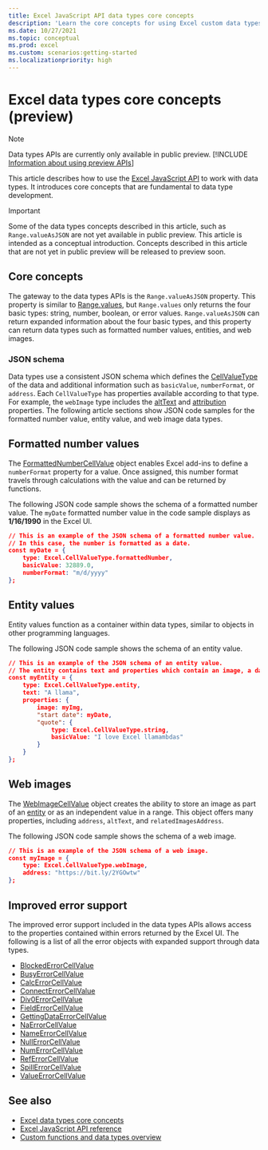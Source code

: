 ```yaml
---
title: Excel JavaScript API data types core concepts
description: 'Learn the core concepts for using Excel custom data types in your Office Add-in.'
ms.date: 10/27/2021
ms.topic: conceptual
ms.prod: excel
ms.custom: scenarios:getting-started
ms.localizationpriority: high
---
```


# Excel data types core concepts (preview)

> [!NOTE]
> Data types APIs are currently only available in public preview. [!INCLUDE [Information about using preview APIs](../includes/using-excel-preview-apis.md)]
> 

This article describes how to use the [Excel JavaScript API](../reference/overview/excel-add-ins-reference-overview.md) to work with data types. It introduces core concepts that are fundamental to data type development.

> [!IMPORTANT]
> Some of the data types concepts described in this article, such as `Range.valueAsJSON` are not yet available in public preview. This article is intended as a conceptual introduction. Concepts described in this article that are not yet in public preview will be released to preview soon.

## Core concepts

The gateway to the data types APIs is the `Range.valueAsJSON` property. This property is similar to [Range.values](/javascript/api/excel/excel.range#values), but `Range.values` only returns the four basic types: string, number, boolean, or error values. `Range.valueAsJSON` can return expanded information about the four basic types, and this property can return data types such as formatted number values, entities, and web images.

### JSON schema

Data types use a consistent JSON schema which defines the [CellValueType](/javascript/api/excel/excel.cellvaluetype) of the data and additional information such as `basicValue`, `numberFormat`, or `address`. Each `CellValueType` has properties available according to that type. For example, the `webImage` type includes the [altText](/javascript/api/excel/excel.webimagecellvalue#altText) and [attribution](/javascript/api/excel/excel.webimagecellvalue#attribution) properties. The following article sections show JSON code samples for the formatted number value, entity value, and web image data types.

## Formatted number values

The [FormattedNumberCellValue](/javascript/api/excel/excel.formattednumbercellvalue) object enables Excel add-ins to define a `numberFormat` property for a value. Once assigned, this number format travels through calculations with the value and can be returned by functions.

The following JSON code sample shows the schema of a formatted number value. The `myDate` formatted number value in the code sample displays as **1/16/1990** in the Excel UI.

```json
// This is an example of the JSON schema of a formatted number value.
// In this case, the number is formatted as a date.
const myDate = {
    type: Excel.CellValueType.formattedNumber,
    basicValue: 32889.0,
    numberFormat: "m/d/yyyy"
};
```

## Entity values

Entity values function as a container within data types, similar to objects in other programming languages.

The following JSON code sample shows the schema of an entity value.

```json
// This is an example of the JSON schema of an entity value.
// The entity contains text and properties which contain an image, a date, and another text value.
const myEntity = {
    type: Excel.CellValueType.entity,
    text: "A llama",
    properties: {
        image: myImg,
        "start date": myDate,
        "quote": {
            type: Excel.CellValueType.string,
            basicValue: "I love Excel llamambdas"
        }
    }
};
```

## Web images

The [WebImageCellValue](/javascript/api/excel/excel.webimagecellvalue) object creates the ability to store an image as part of an [entity](#entity-values) or as an independent value in a range. This object offers many properties, including `address`, `altText`, and `relatedImagesAddress`.

The following JSON code sample shows the schema of a web image.

```json
// This is an example of the JSON schema of a web image.
const myImage = {
    type: Excel.CellValueType.webImage,
    address: "https://bit.ly/2YGOwtw"
};
```

## Improved error support

The improved error support included in the data types APIs allows access to the properties contained within errors returned by the Excel UI. The following is a list of all the error objects with expanded support through data types.

- [BlockedErrorCellValue](/javascript/api/excel/excel.blockederrorcellvalue)
- [BusyErrorCellValue](/javascript/api/excel/excel.busyerrorcellvalue)
- [CalcErrorCellValue](/javascript/api/excel/excel.calcerrorcellvalue)
- [ConnectErrorCellValue](/javascript/api/excel/excel.connecterrorcellvalue)
- [Div0ErrorCellValue](/javascript/api/excel/excel.div0errorcellvalue)
- [FieldErrorCellValue](/javascript/api/excel/excel.fielderrorcellvalue)
- [GettingDataErrorCellValue](/javascript/api/excel/excel.gettingdataerrorcellvalue)
- [NaErrorCellValue](/javascript/api/excel/excel.naerrorcellvalue)
- [NameErrorCellValue](/javascript/api/excel/excel.nameerrorcellvalue)
- [NullErrorCellValue](/javascript/api/excel/excel.nullerrorcellvalue)
- [NumErrorCellValue](/javascript/api/excel/excel.numerrorcellvalue)
- [RefErrorCellValue](/javascript/api/excel/excel.referrorcellvalue)
- [SpillErrorCellValue](/javascript/api/excel/excel.spillerrorcellvalue)
- [ValueErrorCellValue](/javascript/api/excel/excel.valueerrorcellvalue)

## See also

- [Excel data types core concepts](/excel-data-types-concepts.md)
- [Excel JavaScript API reference](../reference/overview/excel-add-ins-reference-overview.md)
- [Custom functions and data types overview](/custom-functions-data-types-overview.md)